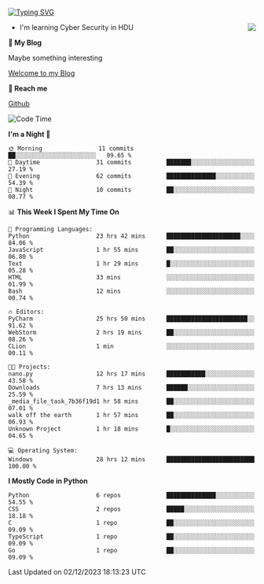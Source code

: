 [![Typing SVG](https://readme-typing-svg.herokuapp.com?font=Fira+Code&pause=1000&random=false&width=450&height=60&lines=Hello+%F0%9F%91%8B%F0%9F%8F%BB;I'm+JBNRZ)](https://git.io/typing-svg)

<a href="#">
  <img align="right" src="https://github-readme-stats.vercel.app/api?username=JBNRZ&show_icons=true&bg_color=15,f2f7fd,E0EAFC" />
</a>

- I'm learning Cyber Security in HDU

 **🌱 My Blog**

Maybe something interesting

[Welcome to my Blog](https://jbnrz.com.cn/)

 **💬 Reach me** 

[Github](https://github.com/JBNRZ)


<!--START_SECTION:waka-->
![Code Time](http://img.shields.io/badge/Code%20Time-143%20hrs%2054%20mins-blue)

**I'm a Night 🦉** 

```text
🌞 Morning                11 commits          ██░░░░░░░░░░░░░░░░░░░░░░░   09.65 % 
🌆 Daytime                31 commits          ███████░░░░░░░░░░░░░░░░░░   27.19 % 
🌃 Evening                62 commits          ██████████████░░░░░░░░░░░   54.39 % 
🌙 Night                  10 commits          ██░░░░░░░░░░░░░░░░░░░░░░░   08.77 % 
```


📊 **This Week I Spent My Time On** 

```text
💬 Programming Languages: 
Python                   23 hrs 42 mins      █████████████████████░░░░   84.06 % 
JavaScript               1 hr 55 mins        ██░░░░░░░░░░░░░░░░░░░░░░░   06.80 % 
Text                     1 hr 29 mins        █░░░░░░░░░░░░░░░░░░░░░░░░   05.28 % 
HTML                     33 mins             ░░░░░░░░░░░░░░░░░░░░░░░░░   01.99 % 
Bash                     12 mins             ░░░░░░░░░░░░░░░░░░░░░░░░░   00.74 % 

🔥 Editors: 
PyCharm                  25 hrs 50 mins      ███████████████████████░░   91.62 % 
WebStorm                 2 hrs 19 mins       ██░░░░░░░░░░░░░░░░░░░░░░░   08.26 % 
CLion                    1 min               ░░░░░░░░░░░░░░░░░░░░░░░░░   00.11 % 

🐱‍💻 Projects: 
nano.py                  12 hrs 17 mins      ███████████░░░░░░░░░░░░░░   43.58 % 
Downloads                7 hrs 13 mins       ██████░░░░░░░░░░░░░░░░░░░   25.59 % 
_media_file_task_7b36f19d1 hr 58 mins        ██░░░░░░░░░░░░░░░░░░░░░░░   07.01 % 
walk off the earth       1 hr 57 mins        ██░░░░░░░░░░░░░░░░░░░░░░░   06.93 % 
Unknown Project          1 hr 18 mins        █░░░░░░░░░░░░░░░░░░░░░░░░   04.65 % 

💻 Operating System: 
Windows                  28 hrs 12 mins      █████████████████████████   100.00 % 
```

**I Mostly Code in Python** 

```text
Python                   6 repos             ██████████████░░░░░░░░░░░   54.55 % 
CSS                      2 repos             █████░░░░░░░░░░░░░░░░░░░░   18.18 % 
C                        1 repo              ██░░░░░░░░░░░░░░░░░░░░░░░   09.09 % 
TypeScript               1 repo              ██░░░░░░░░░░░░░░░░░░░░░░░   09.09 % 
Go                       1 repo              ██░░░░░░░░░░░░░░░░░░░░░░░   09.09 % 
```




 Last Updated on 02/12/2023 18:13:23 UTC
<!--END_SECTION:waka-->

